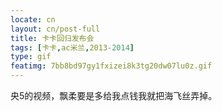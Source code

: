```yaml
---
locate: cn
layout: cn/post-full
title: 卡卡回归发布会
tags: [卡卡,ac米兰,2013-2014]
type: gif
featimg: 7bb8bd97gy1fxizei8k3tg20dw07lu0z.gif
---
```


央5的视频，飘柔要是多给我点钱我就把海飞丝弄掉。